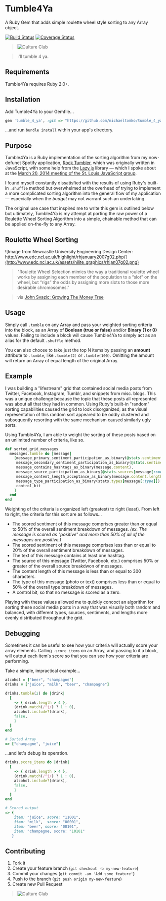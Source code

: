 Tumble4Ya
===========

A Ruby Gem that adds simple roulette wheel style sorting to any Array object.

[![Build Status](https://travis-ci.org/michaeltomko/tumble_4_ya.svg?branch=master)](https://travis-ci.org/michaeltomko/tumble_4_ya) [![Coverage Status](https://img.shields.io/coveralls/michaeltomko/tumble_4_ya.svg)](https://coveralls.io/r/michaeltomko/tumble_4_ya)

> ![Culture Club](http://24.media.tumblr.com/tumblr_mc0t7x0FAc1r3ifxzo1_500.gif)

> I'll tumble 4 ya.

## Requirements

Tumble4Ya requires Ruby 2.0+.

## Installation

Add Tumble4Ya to your Gemfile…

```ruby
gem 'tumble_4_ya', :git => "https://github.com/michaeltomko/tumble_4_ya.git", :branch => "master" 
```

…and run `bundle install` within your app's directory.

## Purpose

Tumble4Ya is a Ruby implementation of the sorting algorithm from my now-defunct Spotify application, [Rock Tumbler](https://github.com/michaeltomko/rock-tumbler), which was originally written in JavaScript, with some help from the [Lazy.js](http://danieltao.com/lazy.js/) library — which I spoke about at the [March 20, 2014 meeting of the St. Louis JavaScript group](https://www.youtube.com/watch?v=GDOeQ2n3GzI).

I found myself constantly dissatisfied with the results of using Ruby's built-in `.shuffle` method but overwhelmed at the overhead of trying to implement a more complicated sorting algorithm into the general flow of my application — especially when the *budget* may not warrant such an undertaking.

The original use case that inspired me to write this gem is outlined below but ultimately, Tumble4Ya is my attempt at porting the raw power of a Roulette Wheel Sorting Algorithm into a simple, chainable method that can be applied on-the-fly to any Array.

## Roulette Wheel Sorting

![Image from Newcastle University Engineering Design Center: http://www.edc.ncl.ac.uk/highlight/rhjanuary2007g02.php/](http://www.edc.ncl.ac.uk/assets/hilite_graphics/rhjan07g02.png)

> "Roulette Wheel Selection mimics the way a traditional roulette wheel works by assigning each member of the population to a “slot” on the wheel, but “rigs” the odds by assigning more slots to those more desirable chromosomes."

> via [John Svazic: Growing The Money Tree](http://growingthemoneytree.com/roulette-wheel-selection/)

## Usage

Simply call `.tumble` on any Array and pass your weighted sorting criteria into the block, as an Array of **Boolean (true or false)** and/or **Binary (1 or 0)** values. Failing to include a block will cause Tumble4Ya to simply act as an alias for the default `.shuffle` method.

You can also choose to take just the top N items by passing an **amount** attribute to `.tumble`, like `.tumble(2)` or `.tumble(100)`. Omitting the amount will return an Array of equal length of the original Array.

## Example

I was building a "lifestream" grid that contained social media posts from Twitter, Facebook, Instagram, Tumblr, and snippets from misc. blogs. This was a unique challenge because the topic that these posts all represented was about all that they had in common. Using Ruby's built-in "random" sorting capabilities caused the grid to look disorganized, as the visual representation of this random sort appeared to be oddly clustered and subsequently resorting with the same mechanism caused similarly ugly sorts.

Using Tumble4Ya, I am able to weight the sorting of these posts based on an unlimited number of criteria, like so.

```ruby
def sorted_grid_messages
  messages.tumble do |message|
    [message_primary_sentiment_participation_as_binary(@stats.sentiments[message.sentiment]),
     message_secondary_sentiment_participation_as_binary(@stats.sentiments[message[:sentiment]]),
     message_contains_hashtags_as_binary(message.content),
     message_source_participation_as_binary(@stats.sources[message[:source]]),
     message_content_length_acceptance_as_binary(message.content.length),
     message_type_participation_as_binary(stats.types[message[:type]]),
     control_bit
    ]
  end
end
```

Weighting of the criteria is organized left (greatest) to right (least). From left to right, the criteria for this sort are as follows…

* The scored sentiment of this message comprises greater than or equal to 50% of the overall sentiment breakdown of messages. *(ex. The message is scored as "positive" and more than 50% of all of the messages are positive.)*
* The scored sentiment of this message comprises less than or equal to 20% of the overall sentiment breakdown of messages.
* The text of this message contains at least one hashtag.
* The source of this message (Twitter, Facebook, etc.) comprises 50% or greater of the overall source breakdwon of messages.
* The content length of this message is less than or equal to 300 characters.
* The type of this message (photo or text) comprises less than or equal to 50% of the overall type breakdown of messages.
* A control bit, so that no message is scored as a zero.

Playing with these values allowed me to quickly concoct an algorithm for sorting these social media posts in a way that was visually both random and balanced, with different types, sources, sentiments, and lengths more evenly distributed throughout the grid.

## Debugging

Sometimes it can be useful to see how your criteria will actually score your array elements. Calling `.score_items` on an Array, and passing to it a block, will output each item's score so that you can see how your criteria are performing.

Take a simple, impractical example…

```ruby
alcohol = ["beer", "champagne"]
drinks = ["juice", "milk", "beer", "champagne"]

drinks.tumble(2) do |drink|
  [
    -> { drink.length > 4 },
    (drink.match(/^j/) ? 1 : 0),
    alcohol.include?(drink),
    false,
    1
  ]
end

# Sorted Array
=> ["champagne", "juice"]
```

…and let's debug its operation.

```ruby
drinks.score_items do |drink|
  [
    -> { drink.length > 4 },
    (drink.match(/^j/) ? 1 : 0),
    alcohol.include?(drink),
    false,
    1
  ]
end

# Scored output
=> {
    item: "juice", score: "11001",
    item: "milk",  score: "00001",
    item: "beer", score: "00101",
    item: "champagne, score: "10101"
   }
```

## Contributing

1. Fork it
2. Create your feature branch (`git checkout -b my-new-feature`)
3. Commit your changes (`git commit -am 'Add some feature'`)
4. Push to the branch (`git push origin my-new-feature`)
5. Create new Pull Request

> ![Culture Club](http://media.giphy.com/media/12ayoOAjHcjUaI/giphy.gif)
